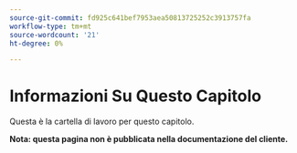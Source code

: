 ```yaml
---
source-git-commit: fd925c641bef7953aea50813725252c3913757fa
workflow-type: tm+mt
source-wordcount: '21'
ht-degree: 0%

---
```

# Informazioni Su Questo Capitolo

Questa è la cartella di lavoro per questo capitolo.

**Nota: questa pagina non è pubblicata nella documentazione del cliente.**
